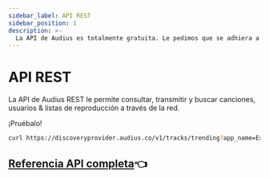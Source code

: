 ```yaml
---
sidebar_label: API REST
sidebar_position: 1
description: >-
  La API de Audius es totalmente gratuita. Le pedimos que se adhiera a las directrices de este doc y siempre acreditado a los artistas.
---
```


# API REST

La API de Audius REST le permite consultar, transmitir y buscar canciones, usuarios & listas de reproducción a través de la red.

¡Pruébalo!

```bash
curl https://discoveryprovider.audius.co/v1/tracks/trending?app_name=ExampleApp
```

## [Referencia API completa](https://audiusproject.github.io/api-docs/#audius-api-docs)👈  